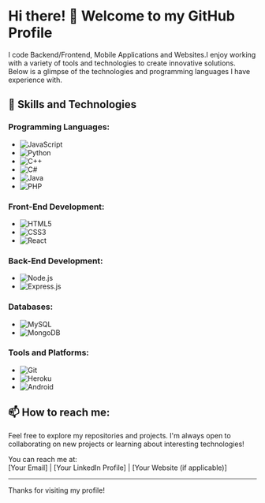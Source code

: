 # Hi there! 👋 Welcome to my GitHub Profile

I code Backend/Frontend, Mobile Applications and Websites.I enjoy working with a variety of tools and technologies to create innovative solutions. Below is a glimpse of the technologies and programming languages I have experience with.

## 🚀 Skills and Technologies

### Programming Languages:
- ![JavaScript](https://img.shields.io/badge/-JavaScript-F7DF1E?logo=javascript&logoColor=black)
- ![Python](https://img.shields.io/badge/-Python-3776AB?logo=python&logoColor=white)
- ![C++](https://img.shields.io/badge/-C++-00599C?logo=cplusplus&logoColor=white)
- ![C#](https://img.shields.io/badge/-C%23-239120?logo=csharp&logoColor=white)
- ![Java](https://img.shields.io/badge/-Java-007396?logo=java&logoColor=white)
- ![PHP](https://img.shields.io/badge/-PHP-777BB4?logo=php&logoColor=white)

### Front-End Development:
- ![HTML5](https://img.shields.io/badge/-HTML5-E34F26?logo=html5&logoColor=white)
- ![CSS3](https://img.shields.io/badge/-CSS3-1572B6?logo=css3&logoColor=white)
- ![React](https://img.shields.io/badge/-React-61DAFB?logo=react&logoColor=black)

### Back-End Development:
- ![Node.js](https://img.shields.io/badge/-Node.js-339933?logo=node.js&logoColor=white)
- ![Express.js](https://img.shields.io/badge/-Express-000000?logo=express&logoColor=white)

### Databases:
- ![MySQL](https://img.shields.io/badge/-MySQL-4479A1?logo=mysql&logoColor=white)
- ![MongoDB](https://img.shields.io/badge/-MongoDB-47A248?logo=mongodb&logoColor=white)

### Tools and Platforms:
- ![Git](https://img.shields.io/badge/-Git-F05032?logo=git&logoColor=white)
- ![Heroku](https://img.shields.io/badge/-Heroku-430098?logo=heroku&logoColor=white)
- ![Android](https://img.shields.io/badge/-Android-3DDC84?logo=android&logoColor=white)

## 📫 How to reach me:

Feel free to explore my repositories and projects. I'm always open to collaborating on new projects or learning about interesting technologies!

You can reach me at:  
[Your Email] | [Your LinkedIn Profile] | [Your Website (if applicable)]

---

Thanks for visiting my profile!

